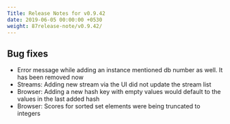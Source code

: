 ```yaml
---
Title: Release Notes for v0.9.42
date: 2019-06-05 00:00:00 +0530
weight: 87release-note/v0.9.42/
---
```

## Bug fixes

- Error message while adding an instance mentioned db number as well. It has been removed now
- Streams: Adding new stream via the UI did not update the stream list
- Browser: Adding a new hash key with empty values would default to the values in the last added hash
- Browser: Scores for sorted set elements were being truncated to integers
